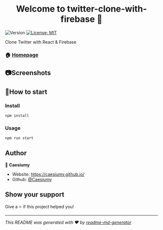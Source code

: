 <h1 align="center">Welcome to twitter-clone-with-firebase 👋</h1>
<p>
  <img alt="Version" src="https://img.shields.io/badge/version-1.0.0-blue.svg?cacheSeconds=2592000" />
  <a href="#" target="_blank">
    <img alt="License: MIT" src="https://img.shields.io/badge/License-MIT-yellow.svg" />
  </a>
</p>

Clone Twitter with React & Firebase

### 🏠 [Homepage](https://caesiumy.github.io/twitter-clone-with-firebase)

## 📷Screenshots

## 🔰How to start

### Install

```sh
npm install
```

### Usage

```sh
npm run start
```

## Author

👤 **Caesiumy**

* Website: https://caesiumy.github.io/
* Github: [@Caesiumy](https://github.com/Caesiumy)

## Show your support

Give a ⭐️ if this project helped you!

***
_This README was generated with ❤️ by [readme-md-generator](https://github.com/kefranabg/readme-md-generator)_
